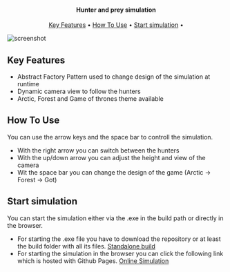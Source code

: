 
<h4 align="center">Hunter and prey simulation</h4>

<p align="center">
  <a href="#key-features">Key Features</a> •
  <a href="#how-to-use">How To Use</a> •
  <a href="#versions">Start simulation</a> •
</p>

![screenshot](https://raw.githubusercontent.com/amitmerchant1990/electron-markdownify/master/app/img/markdownify.gif)

## Key Features

* Abstract Factory Pattern used to change design of the simulation at runtime
* Dynamic camera view to follow the hunters
* Arctic, Forest and Game of thrones theme available

## How To Use

You can use the arrow keys and the space bar to controll the simulation.
* With the right arrow you can switch between the hunters
* With the up/down arrow you can adjust the height and view of the camera
* Wit the space bar you can change the design of the game (Arctic -> Forest -> Got)


## Start simulation

You can start the simulation either via the .exe in the build path or directly in the browser. 

- For starting the .exe file you have to download the repository or at least the build folder with all its files.
[Standalone build](https://github.com/vanthomiy/hunter_and_prey_abstract_factory/tree/main/hunter_and_prey/Build)
- For starting the simulation in the browser you can click the following link which is hosted with Github Pages.
[Online Simulation](http://electron.atom.io/)
